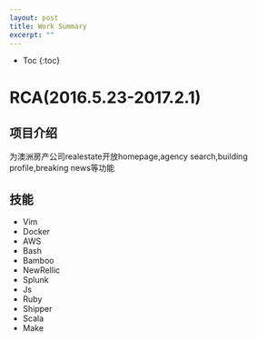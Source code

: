 ```yaml
---
layout: post
title: Work Summary
excerpt: ""
---
```

* Toc
{:toc}

# RCA(2016.5.23-2017.2.1)

## 项目介绍
  为澳洲房产公司realestate开放homepage,agency search,building profile,breaking news等功能

## 技能
+ Vim
+ Docker
+ AWS
+ Bash
+ Bamboo
+ NewRellic
+ Splunk
+ Js
+ Ruby
+ Shipper
+ Scala
+ Make

